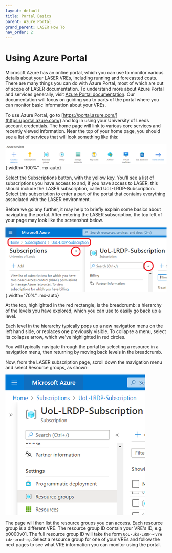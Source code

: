 ```yaml
---
layout: default
title: Portal Basics
parent: Azure Portal
grand_parent: LASER How To
nav_order: 2
---
```


# Using Azure Portal

Microsoft Azure has an online portal, which you can use to monitor various details about your LASER VREs, including running and forecasted costs. There are many things you can do with Azure Portal, most of which are out of scope of LASER documentation. To understand more about Azure Portal and services generally, visit [Azure Portal documentation](https://docs.microsoft.com/en-us/azure/azure-portal/azure-portal-overview). Our documentation will focus on guiding you to parts of the portal where you can monitor basic information about your VREs.

To use Azure Portal, go to [https://portal.azure.com/](https://portal.azure.com/) and log in using your University of Leeds account credentials. The home page will link to various core services and recently viewed information. Near the top of your home page, you should see a list of services that will look something like this:

![Screenshot showing the available Azure resources at the top of the Azure Portal home page](../../../images/az_portal/az_portal_home.PNG){:width="100%" .mx-auto}

Select the Subscriptions button, with the yellow key. You'll see a list of subscriptions you have access to and, if you have access to LASER, this should include the LASER subscription, called UoL-LRDP-Subscription. Select this subscription to enter a part of the portal that contains everything associated with the LASER environment.

Before we go any further, it may help to briefly explain some basics about navigating the portal. After entering the LASER subscription, the top left of your page may look like the screenshot below.

![Screenshot highlighting the breadcrumb navigation on the Azure portal](../../../images/az_portal/az_portal_nav.png){:width="70%" .mx-auto}

At the top, highlighted in the red rectangle, is the breadcrumb: a hierarchy of the levels you have explored, which you can use to easily go back up a level.

Each level in the hierarchy typically pops up a new navigation menu on the left hand side, or replaces one previously visible. To collapse a menu, select its collapse arrow, which we've highlighted in red circles.

You will typically navigate through the portal by selecting a resource in a navigation menu, then returning by moving back levels in the breadcrumb.

Now, from the LASER subscription page, scroll down the mavigation menu and select Resource groups, as shown:

![Screenshot showing the Resource Groups blade within the Azure subscription page of the Azure Portal](../../../images/az_portal/az_portal_find_vres.PNG)

The page will then list the resource groups you can access. Each resource group is a different VRE. The resource group ID contain your VRE's ID, e.g. p0000v01. The full resource group ID will take the form `UoL-uks-LRDP-<vre id>-prod-rg`. Select a resource group for one of your VREs and follow the next pages to see what VRE information you can monitor using the portal.
